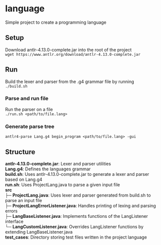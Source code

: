 # language
Simple project to create a programming language 

## Setup
Download antlr-4.13.0-complete.jar into the root of the project  
```wget https://www.antlr.org/download/antlr-4.13.0-complete.jar```  

## Run

Build the lexer and parser from the .g4 grammar file by running  
```./build.sh```

### Parse and run file
Run the parser on a file  
```./run.sh <path/to/file.lang>```

### Generate parse tree
```antlr4-parse Lang.g4 begin_program <path/to/file.lang> -gui```

## Structure

**antlr-4.13.0-complete.jar**: Lexer and parser utilities  
**Lang.g4**: Defines the languages grammar  
**build.sh**: Uses antlr-4.13.0-complete.jar to generate a lexer and parser based on Lang.g4  
**run.sh**: Uses ProjectLang.java to parse a given input file  
**src**  
├─ **ProjectLang.java**: Uses lexer and parser generated from build.sh to parse an input file  
├─ **ProjectLangErrorListener.java**: Handles printing of lexing and parsing errors  
├─ **LangBaseListener.java**: Implements functions of the LangListener interface  
└─ **LangCustomListener.java**: Overrides LangListener functions by extending LangBaseListener.java  
**test_cases**: Directory storing test files written in the project language    
